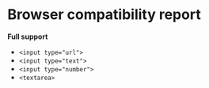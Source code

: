 # Browser compatibility report

**Full support**
- `<input type="url">`
- `<input type="text">`
- `<input type="number">`
- `<textarea>`